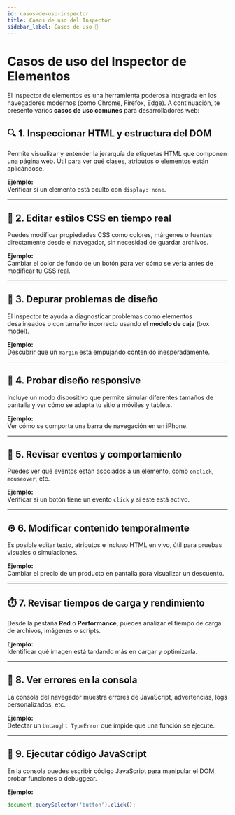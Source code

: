 ```yaml
---
id: casos-de-uso-inspector
title: Casos de uso del Inspector
sidebar_label: Casos de uso 🧰
---
```


# Casos de uso del Inspector de Elementos

El Inspector de elementos es una herramienta poderosa integrada en los navegadores modernos (como Chrome, Firefox, Edge). A continuación, te presento varios **casos de uso comunes** para desarrolladores web:

## 🔍 1. Inspeccionar HTML y estructura del DOM

Permite visualizar y entender la jerarquía de etiquetas HTML que componen una página web. Útil para ver qué clases, atributos o elementos están aplicándose.

**Ejemplo:**  
Verificar si un elemento está oculto con `display: none`.

---

## 🎨 2. Editar estilos CSS en tiempo real

Puedes modificar propiedades CSS como colores, márgenes o fuentes directamente desde el navegador, sin necesidad de guardar archivos.

**Ejemplo:**  
Cambiar el color de fondo de un botón para ver cómo se vería antes de modificar tu CSS real.

---

## 🐞 3. Depurar problemas de diseño

El inspector te ayuda a diagnosticar problemas como elementos desalineados o con tamaño incorrecto usando el **modelo de caja** (box model).

**Ejemplo:**  
Descubrir que un `margin` está empujando contenido inesperadamente.

---

## 📱 4. Probar diseño responsive

Incluye un modo dispositivo que permite simular diferentes tamaños de pantalla y ver cómo se adapta tu sitio a móviles y tablets.

**Ejemplo:**  
Ver cómo se comporta una barra de navegación en un iPhone.

---

## 🔗 5. Revisar eventos y comportamiento

Puedes ver qué eventos están asociados a un elemento, como `onclick`, `mouseover`, etc.

**Ejemplo:**  
Verificar si un botón tiene un evento `click` y si este está activo.

---

## ⚙️ 6. Modificar contenido temporalmente

Es posible editar texto, atributos e incluso HTML en vivo, útil para pruebas visuales o simulaciones.

**Ejemplo:**  
Cambiar el precio de un producto en pantalla para visualizar un descuento.

---

## ⏱️ 7. Revisar tiempos de carga y rendimiento

Desde la pestaña **Red** o **Performance**, puedes analizar el tiempo de carga de archivos, imágenes o scripts.

**Ejemplo:**  
Identificar qué imagen está tardando más en cargar y optimizarla.

---

## 🔐 8. Ver errores en la consola

La consola del navegador muestra errores de JavaScript, advertencias, logs personalizados, etc.

**Ejemplo:**  
Detectar un `Uncaught TypeError` que impide que una función se ejecute.

---

## 💾 9. Ejecutar código JavaScript

En la consola puedes escribir código JavaScript para manipular el DOM, probar funciones o debuggear.

**Ejemplo:**  
```js
document.querySelector('button').click();